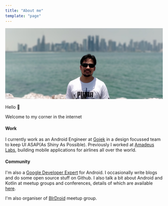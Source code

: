 ```yaml
---
title: "About me"
template: "page"
---
```


![](/static/about.jpg)

Hello 👋

Welcome to my corner in the internet

#### Work
I currently work as an Android Engineer at [Gojek](https://www.gojek.io/) in a design focussed team to 
keep UI ASAP(As Shiny As Possible). Previously I worked at [Amadeus Labs](http://www.amadeus.in/), 
building mobile applications for airlines all over the world.

#### Community
I'm also a [Google Developer Expert](https://developers.google.com/community/experts/directory/profile/profile-jitin_sharma) 
for Android. I occasionally write blogs and do some open source stuff on Github. I also talk a bit about Android and Kotlin at 
meetup groups and conferences, details of which are available [here](/pages/presentations).

I'm also organiser of [BlrDroid](https://www.meetup.com/en-AU/blrdroid/) meetup group.